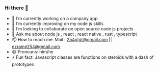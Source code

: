 ### Hi there 👋

- 🔭 I’m currently working on a company app
- 🌱 I’m currently improving on my node js skills
- 👯 I’m looking to collaborate on open source node js projects
- 💬 Ask me about node js , react , react native , rust , typescript
- 📫 How to reach me: Mail : 254gtgt@gmail.com || ezrame254@gmail.com
- 😄 Pronouns: him/he
- ⚡ Fun fact: Javascript classes are functions on steroids with a dash of prototypes
